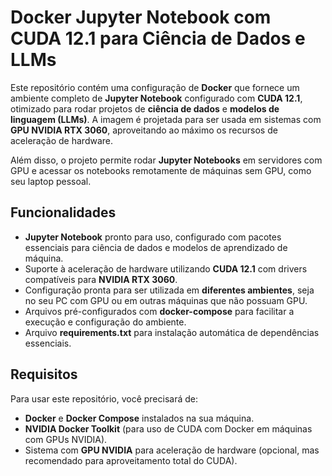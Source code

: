 # Docker Jupyter Notebook com CUDA 12.1 para Ciência de Dados e LLMs

Este repositório contém uma configuração de **Docker** que fornece um ambiente completo de **Jupyter Notebook** configurado com **CUDA 12.1**, otimizado para rodar projetos de **ciência de dados** e **modelos de linguagem (LLMs)**. A imagem é projetada para ser usada em sistemas com **GPU NVIDIA RTX 3060**, aproveitando ao máximo os recursos de aceleração de hardware.

Além disso, o projeto permite rodar **Jupyter Notebooks** em servidores com GPU e acessar os notebooks remotamente de máquinas sem GPU, como seu laptop pessoal.

## Funcionalidades

- **Jupyter Notebook** pronto para uso, configurado com pacotes essenciais para ciência de dados e modelos de aprendizado de máquina.
- Suporte à aceleração de hardware utilizando **CUDA 12.1** com drivers compatíveis para **NVIDIA RTX 3060**.
- Configuração pronta para ser utilizada em **diferentes ambientes**, seja no seu PC com GPU ou em outras máquinas que não possuam GPU.
- Arquivos pré-configurados com **docker-compose** para facilitar a execução e configuração do ambiente.
- Arquivo **requirements.txt** para instalação automática de dependências essenciais.

## Requisitos

Para usar este repositório, você precisará de:

- **Docker** e **Docker Compose** instalados na sua máquina.
- **NVIDIA Docker Toolkit** (para uso de CUDA com Docker em máquinas com GPUs NVIDIA).
- Sistema com **GPU NVIDIA** para aceleração de hardware (opcional, mas recomendado para aproveitamento total do CUDA).


